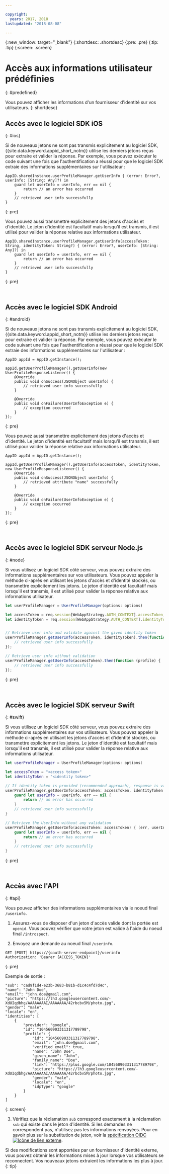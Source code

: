 ```yaml
---

copyright:
  years: 2017, 2018
lastupdated: "2018-08-08"

---
```


{:new_window: target="_blank"}
{:shortdesc: .shortdesc}
{:pre: .pre}
{:tip: .tip}
{:screen: .screen}

# Accès aux informations utilisateur prédéfinies 
{: #predefined}

Vous pouvez afficher les informations d'un fournisseur d'identité sur vos utilisateurs.
{: shortdesc}


## Accès avec le logiciel SDK iOS 
{: #ios}

Si de nouveaux jetons ne sont pas transmis explicitement au logiciel SDK, {{site.data.keyword.appid_short_notm}} utilise les derniers jetons reçus pour extraire et valider la réponse. Par exemple, vous pouvez exécuter le code suivant une fois que l'authentification a réussi pour que le logiciel SDK extraie des informations supplémentaires sur l'utilisateur : 

```
AppID.sharedInstance.userProfileManager.getUserInfo { (error: Error?, userInfo: [String: Any]?) in
	guard let userInfo = userInfo, err == nil {
		return // an error has occurred
	}
	// retrieved user info successfully
}

```
{: pre}

Vous pouvez aussi transmettre explicitement des jetons d'accès et d'identité. Le jeton d'identité est facultatif mais lorsqu'il est transmis, il est utilisé pour valider la réponse relative aux informations utilisateur. 

```
AppID.sharedInstance.userProfileManager.getUserInfo(accessToken: String, identityToken: String?) { (error: Error?, userInfo: [String: Any]?) in
	guard let userInfo = userInfo, err == nil {
		return // an error has occurred
	}
	// retrieved user info successfully
}
```
{: pre}

</br>

## Accès avec le logiciel SDK Android 
{: #android}

Si de nouveaux jetons ne sont pas transmis explicitement au logiciel SDK, {{site.data.keyword.appid_short_notm}} utilise les derniers jetons reçus pour extraire et valider la réponse. Par exemple, vous pouvez exécuter le code suivant une fois que l'authentification a réussi pour que le logiciel SDK extraie des informations supplémentaires sur l'utilisateur : 

```
AppID appId = AppID.getInstance();

appId.getUserProfileManager().getUserInfo(new UserProfileResponseListener() {
	@Override
	public void onSuccess(JSONObject userInfo) {
		// retrieved user info successfully
	}

	@Override
	public void onFailure(UserInfoException e) {
		// exception occurred
	}
});
```
{: pre}

Vous pouvez aussi transmettre explicitement des jetons d'accès et d'identité. Le jeton d'identité est facultatif mais lorsqu'il est transmis, il est utilisé pour valider la réponse relative aux informations utilisateur. 

```
AppID appId = AppID.getInstance();

appId.getUserProfileManager().getUserInfo(accessToken, identityToken, new UserProfileResponseListener() {
	@Override
	public void onSuccess(JSONObject userInfo) {
		// retrieved attribute "name" successfully
	}

	@Override
	public void onFailure(UserInfoException e) {
		// exception occurred
	}
});
```
{: pre}

</br>

## Accès avec le logiciel SDK serveur Node.js 
{: #node}


Si vous utilisez un logiciel SDK côté serveur, vous pouvez extraire des informations supplémentaires sur vos utilisateurs. Vous pouvez appeler la méthode ci-après en utilisant les jetons d'accès et d'identité stockés, ou transmettre explicitement les jetons. Le jeton d'identité est facultatif mais lorsqu'il est transmis, il est utilisé pour valider la réponse relative aux informations utilisateur. 


```javascript
let userProfileManager = UserProfileManager(options: options)

let accessToken = req.session[WebAppStrategy.AUTH_CONTEXT].accessToken;
let identityToken = req.session[WebAppStrategy.AUTH_CONTEXT].identityToken;


// Retrieve user info and validate against the given identity token
userProfileManager.getUserInfo(accessToken, identityToken).then(function (profile) {
	// retrieved user info successfully
});

// Retrieve user info without validation
userProfileManager.getUserInfo(accessToken).then(function (profile) {
	// retrieved user info successfully
});
```
{: pre}

</br>

## Accès avec le logiciel SDK serveur Swift 
{: #swift}

Si vous utilisez un logiciel SDK côté serveur, vous pouvez extraire des informations supplémentaires sur vos utilisateurs. Vous pouvez appeler la méthode ci-après en utilisant les jetons d'accès et d'identité stockés, ou transmettre explicitement les jetons. Le jeton d'identité est facultatif mais lorsqu'il est transmis, il est utilisé pour valider la réponse relative aux informations utilisateur.


```swift
let userProfileManager = UserProfileManager(options: options)

let accessToken = "<access token>"
let identityToken = "<identity token>"

// If identity token is provided (recommended approach), response is validated against the identity token
userProfileManager.getUserInfo(accessToken: accessToken, identityToken: identityToken) { (err, userInfo) in
	guard let userInfo = userInfo, err == nil {
		return // an error has occurred
	}
	// retrieved user info successfully
}

// Retrieve the UserInfo without any validation
userProfileManager.getUserInfo(accessToken: accessToken) { (err, userInfo) in
	guard let userInfo = userInfo, err == nil {
		return // an error has occurred
	}
	// retrieved user info successfully
}
```
{: pre}

</br>

## Accès avec l'API 
{: #api}

Vous pouvez afficher des informations supplémentaires via le noeud final `/userinfo`. 

1. Assurez-vous de disposer d'un jeton d'accès valide dont la portée est `openid`. Vous pouvez vérifier que votre jeton est valide à l'aide du noeud final `/introspect`. 

2. Envoyez une demande au noeud final `/userinfo`. 
  ```
  GET [POST] https://{oauth-server-endpoint}/userinfo
  Authorization: 'Bearer {ACCESS_TOKEN}'
  ```
  {: pre}

  Exemple de sortie : 
  ```
  "sub": "cad9f1d4-e23b-3683-b81b-d1c4c4fd7d4c",
  "name": "John Doe",
  "email": "john.doe@gmail.com",
  "picture": "https://lh3.googleusercontent.com/-XdUIqdbhg/AAAAAAAAI/AAAAAAA/42rbcbv5M/photo.jpg",
  "gender": "male",
  "locale": "en",
  "identities": [
      {
          "provider": "google",
          "id": "104560903311317789798",
          "profile": {
              "id": "104560903311317789798",
              "email": "john.doe@gmail.com",
              "verified_email": true,
              "name": "John Doe",
              "given_name": "John",
              "family_name": "Doe",
              "link": "https://plus.google.com/104560903311317789798",
              "picture": "https://lh3.googleusercontent.com/-XdUIqdbhg/AAAAAAAAI/AAAAAAA/42rbcbv5M/photo.jpg",
              "gender": "male",
              "locale": "en",
              "idpType": "google"
          }
      }
  ]
  ```
  {: screen}

3. Vérifiez que la réclamation `sub` correspond exactement
à la
réclamation `sub` qui existe dans le jeton d'identité. Si les demandes ne correspondent pas, n'utilisez pas les informations renvoyées. Pour en savoir plus sur la substitution de jeton, voir la <a href="http://openid.net/specs/openid-connect-core-1_0.html#TokenSubstitution" target="__blank">spécification OIDC <img src="../../icons/launch-glyph.svg" alt="Icône de lien externe"></a>.

Si des modifications sont apportées par un fournisseur d'identité externe, vous pouvez obtenir les informations mises à jour lorsque vos utilisateurs se reconnectent. Vos nouveaux jetons extraient les informations les plus à jour.
{: tip}
